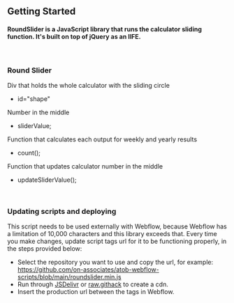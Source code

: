 ## Getting Started


#### RoundSlider is a JavaScript library that runs the calculator sliding function. It's built on top of jQuery as an IIFE. 
<br />

### Round Slider
Div that holds the whole calculator with the sliding circle 
- id="shape"

Number in the middle 
- sliderValue; 

Function that calculates each output for weekly and yearly results   
- count();

Function that updates calculator number in the middle 
- updateSliderValue(); 

<br />

### Updating scripts and deploying  

This script needs to be used externally with Webflow, because Webflow has a limitation of 10,000 characters and this library exceeds that. Every time you make changes, update script tags url for it to be functioning properly, in the steps provided below:

- Select the repository you want to use and copy the url, for example: https://github.com/on-associates/atob-webflow-scripts/blob/main/roundslider.min.js 
- Run through [JSDelivr](https://www.jsdelivr.com/) or [raw.githack](https://raw.githack.com) to create a cdn.
- Insert the production url between the <script src=""></script> tags in Webflow.
